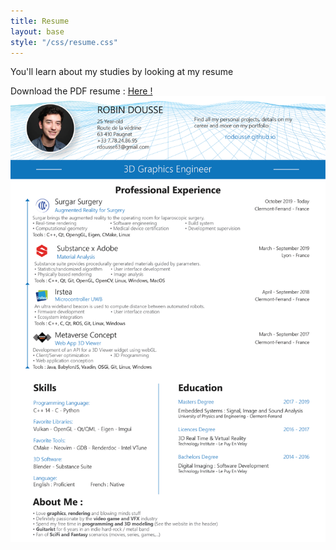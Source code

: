 ```yaml
---
title: Resume
layout: base
style: "/css/resume.css"
---
```


You'll learn about my studies by looking at my resume

Download the PDF resume : [Here !](/assets/Dousse_Robin_resume.pdf)
 [![](/img/Dousse_Robin_resume.png)](/assets/Dousse_Robin_resume.pdf)
